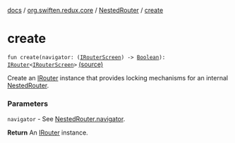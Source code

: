 [docs](../../index.md) / [org.swiften.redux.core](../index.md) / [NestedRouter](index.md) / [create](./create.md)

# create

`fun create(navigator: (`[`IRouterScreen`](../-i-router-screen.md)`) -> `[`Boolean`](https://kotlinlang.org/api/latest/jvm/stdlib/kotlin/-boolean/index.html)`): `[`IRouter`](../-i-router/index.md)`<`[`IRouterScreen`](../-i-router-screen.md)`>` [(source)](https://github.com/protoman92/KotlinRedux/tree/master/common/common-core/src/main/kotlin/org/swiften/redux/core/NestedRouter.kt#L25)

Create an [IRouter](../-i-router/index.md) instance that provides locking mechanisms for an internal [NestedRouter](index.md).

### Parameters

`navigator` - See [NestedRouter.navigator](navigator.md).

**Return**
An [IRouter](../-i-router/index.md) instance.

